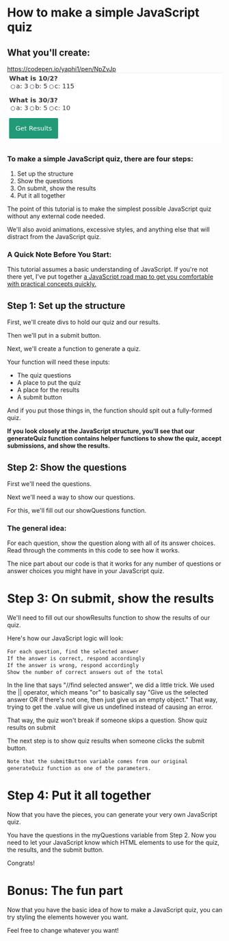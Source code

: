 # How to make a simple JavaScript quiz
## What you'll create: 

https://codepen.io/yaphi1/pen/NpZvJp
![finished result quiz](https://github.com/tannerbyers/example-tutorial/blob/master/finished_result_quiz.png?raw=true)
### To make a simple JavaScript quiz, there are four steps:

1. Set up the structure
2. Show the questions
3. On submit, show the results
4. Put it all together

The point of this tutorial is to make the simplest possible JavaScript quiz without any external code needed.

We'll also avoid animations, excessive styles, and anything else that will distract from the JavaScript quiz.

### A Quick Note Before You Start:

This tutorial assumes a basic understanding of JavaScript. If you're not there yet, I've put together [a JavaScript road map to get you comfortable with practical concepts quickly.](https://simplestepscode.com/learn-javascript/)

## Step 1: Set up the structure

First, we'll create divs to hold our quiz and our results.

Then we'll put in a submit button.

Next, we'll create a function to generate a quiz.

Your function will need these inputs:

* The quiz questions
* A place to put the quiz
* A place for the results
* A submit button

And if you put those things in, the function should spit out a fully-formed quiz.

**If you look closely at the JavaScript structure, you'll see that our generateQuiz function contains helper functions to show the quiz, accept submissions, and show the results.**

## Step 2: Show the questions

First we'll need the questions.

Next we'll need a way to show our questions.

For this, we'll fill out our showQuestions function.

### The general idea:
For each question, show the question along with all of its answer choices. Read through the comments in this code to see how it works.

The nice part about our code is that it works for any number of questions or answer choices you might have in your JavaScript quiz.

# Step 3: On submit, show the results

We'll need to fill out our showResults function to show the results of our quiz.

Here's how our JavaScript logic will look:

    For each question, find the selected answer
    If the answer is correct, respond accordingly
    If the answer is wrong, respond accordingly
    Show the number of correct answers out of the total

In the line that says "//find selected answer", we did a little trick. We used the || operator, which means "or" to basically say "Give us the selected answer OR if there's not one, then just give us an empty object." That way, trying to get the .value will give us undefined instead of causing an error.

That way, the quiz won't break if someone skips a question.
Show quiz results on submit

The next step is to show quiz results when someone clicks the submit button.

    Note that the submitButton variable comes from our original generateQuiz function as one of the parameters.

# Step 4: Put it all together

Now that you have the pieces, you can generate your very own JavaScript quiz.

You have the questions in the myQuestions variable from Step 2. Now you need to let your JavaScript know which HTML elements to use for the quiz, the results, and the submit button.

Congrats!

# Bonus: The fun part

Now that you have the basic idea of how to make a JavaScript quiz, you can try styling the elements however you want.

Feel free to change whatever you want!